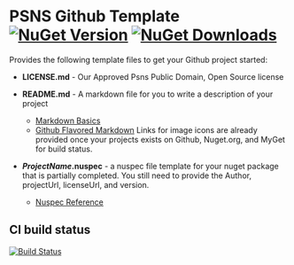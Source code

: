 # PSNS Github Template [![NuGet Version](http://img.shields.io/nuget/v/Psns.Common.Build.GithubTemplate.svg?style=flat)](https://www.nuget.org/packages/Psns.Common.Build.GithubTemplate) [![NuGet Downloads](http://img.shields.io/nuget/dt/Psns.Common.Build.GithubTemplate.svg?style=flat)](https://www.nuget.org/packages/Psns.Common.Build.GithubTemplate/)

Provides the following template files to get your Github project started:

* **LICENSE.md** - Our Approved Psns Public Domain, Open Source license

* **README.md** - A markdown file for you to write a description of your project
  * [Markdown Basics](https://help.github.com/articles/markdown-basics/)
  * [Github Flavored Markdown](https://help.github.com/articles/github-flavored-markdown/) 
Links for image icons are already provided once your projects exists on Github, Nuget.org, and MyGet for build status.

* ***ProjectName*.nuspec** - a nuspec file template for your nuget package that is partially completed.
	You still need to provide the Author, projectUrl, licenseUrl, and version.
	* [Nuspec Reference](http://docs.nuget.org/Create/NuSpec-Reference)

## CI build status
[![Build Status](https://www.myget.org/BuildSource/Badge/)](https://www.myget.org/)